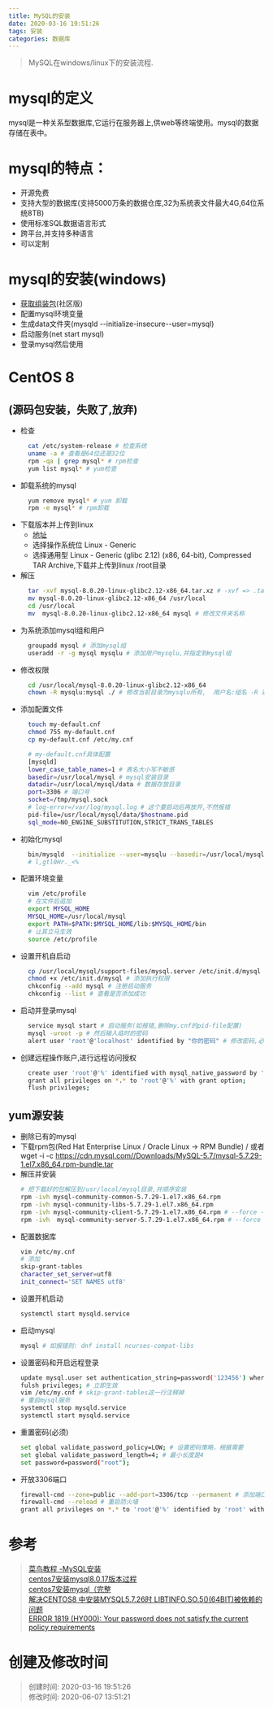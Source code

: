 ```yaml
---
title: MySQL的安装
date: 2020-03-16 19:51:26
tags: 安装
categories: 数据库
---
```

>MySQL在windows/linux下的安装流程.

<!--more-->
# mysql的定义
mysql是一种关系型数据库,它运行在服务器上,供web等终端使用。mysql的数据存储在表中。

# mysql的特点：
- 开源免费
- 支持大型的数据库(支持5000万条的数据仓库,32为系统表文件最大4G,64位系统8TB)
- 使用标准SQL数据语言形式
- 跨平台,并支持多种语言
- 可以定制

# mysql的安装(windows)
- [获取组装包](https://www.mysql.com/downloads/)(社区版)
- 配置mysql环境变量
- 生成data文件夹(mysqld --initialize-insecure--user=mysql)
- 启动服务(net start mysql)
- 登录mysql然后使用

# CentOS 8 
## (源码包安装，失败了,放弃)
  - 检查
    ```bash
      cat /etc/system-release # 检查系统
      uname -a # 查看是64位还是32位
      rpm -qa | grep mysql* # rpm检查
      yum list mysql* # yum检查
    ```
  - 卸载系统的mysql
    ```bash
      yum remove mysql* # yum 卸载
      rpm -e mysql* # rpm卸载
    ```
  - 下载版本并上传到linux
    * [地址](https://dev.mysql.com/downloads/mysql/)
    * 选择操作系统位 Linux - Generic
    * 选择通用型 Linux - Generic (glibc 2.12) (x86, 64-bit), Compressed TAR Archive,下载并上传到linux /root目录
  - 解压
    ```bash
      tar -xvf mysql-8.0.20-linux-glibc2.12-x86_64.tar.xz # -xvf => .tar.xz
      mv mysql-8.0.20-linux-glibc2.12-x86_64 /usr/local
      cd /usr/local
      mv  mysql-8.0.20-linux-glibc2.12-x86_64 mysql # 修改文件夹名称
    ```
  - 为系统添加mysql组和用户
    ```bash
      groupadd mysql # 添加mysql组
      useradd -r -g mysql mysqlu # 添加用户mysqlu,并指定到mysql组
    ```
  - 修改权限
    ```bash
      cd /usr/local/mysql-8.0.20-linux-glibc2.12-x86_64
      chown -R mysqlu:mysql ./ # 修改当前目录为mysqlu所有,  用户名:组名 -R 递归
    ```  
  - 添加配置文件
    ```bash
      touch my-default.cnf
      chmod 755 my-default.cnf
      cp my-default.cnf /etc/my.cnf
    ```
    ```bash
      # my-default.cnf具体配置
      [mysqld]
      lower_case_table_names=1 # 表名大小写不敏感
      basedir=/usr/local/mysql # mysql安装目录
      datadir=/usr/local/mysql/data # 数据存放目录
      port=3306 # 端口号
      socket=/tmp/mysql.sock
      # log-error=/var/log/mysql.log # 这个要启动后再放开,不然报错
      pid-file=/usr/local/mysql/data/$hostname.pid
      sql_mode=NO_ENGINE_SUBSTITUTION,STRICT_TRANS_TABLES
    ```
  - 初始化mysql
    ```bash
      bin/mysqld  --initialize --user=mysqlu --basedir=/usr/local/mysql --datadir=/usr/local/mysql/data # 会生成一个临时密码,需记住, data目录要为空
      # l,gtl0Hr._<%  
    ```
  - 配置环境变量  
    ```bash
      vim /etc/profile
      # 在文件后追加
      export MYSQL_HOME
      MYSQL_HOME=/usr/local/mysql
      export PATH=$PATH:$MYSQL_HOME/lib:$MYSQL_HOME/bin
      # 让其立马生效
      source /etc/profile
    ```
  - 设置开机自启动
    ```bash
      cp /usr/local/mysql/support-files/mysql.server /etc/init.d/mysql # 拷贝配置
      chmod +x /etc/init.d/mysql # 添加执行权限
      chkconfig --add mysql # 注册启动服务
      chkconfig --list # 查看是否添加成功
    ```  
  - 启动并登录mysql
    ```bash
      service mysql start # 启动服务(如报错,删除my.cnf的pid-file配置)
      mysql -uroot -p # 然后输入临时的密码
      alert user 'root'@'localhost' identified by "你的密码" # 修改密码,必须
    ```
  - 创建远程操作账户,进行远程访问授权
    ```bash
      create user 'root'@'%' identified with mysql_native_password by '123456';
      grant all privileges on *.* to 'root'@'%' with grant option;
      flush privileges;
    ```  

## yum源安装
  - 删除已有的mysql
  - 下载rpm包(Red Hat Enterprise Linux / Oracle Linux -> RPM Bundle) / 或者 wget -i -c https://cdn.mysql.com//Downloads/MySQL-5.7/mysql-5.7.29-1.el7.x86_64.rpm-bundle.tar
  - 解压并安装
    ```bash
    # 把下载好的包解压到/usr/local/mysql目录,并顺序安装
    rpm -ivh mysql-community-common-5.7.29-1.el7.x86_64.rpm
    rpm -ivh mysql-community-libs-5.7.29-1.el7.x86_64.rpm
    rpm -ivh mysql-community-client-5.7.29-1.el7.x86_64.rpm # --force --nodeps
    rpm -ivh  mysql-community-server-5.7.29-1.el7.x86_64.rpm # --force --nodeps
    ```
 - 配置数据库
    ```bash
    vim /etc/my.cnf
    # 添加
    skip-grant-tables
    character_set_server=utf8
    init_connect='SET NAMES utf8'
    ```
 - 设置开机启动
    ```bash
    systemctl start mysqld.service
    ```   
- 启动mysql
  ```bash
  mysql # 如报错则: dnf install ncurses-compat-libs
  ```
- 设置密码和开启远程登录
  ```bash
  update mysql.user set authentication_string=password('123456') where user='root'; # 设置密码
  fulsh privileges; # 立即生效
  vim /etc/my.cnf # skip-grant-tables这一行注释掉
  # 重启mysql服务
  systemctl stop mysqld.service
  systemctl start mysqld.service
  ``` 
- 重置密码(必须)
  ```bash
  set global validate_password_policy=LOW; # 设置密码策略，根据需要
  set global validate_password_length=4; # 最小长度是4
  set password=password("root");
  ```  
- 开放3306端口
  ```bash
  firewall-cmd --zone=public --add-port=3306/tcp --permanent # 添加端口
  firewall-cmd --reload # 重启防火墙
  grant all privileges on *.* to 'root'@'%' identified by 'root' with grant option; # 开启远程访问
  ```
  
# 参考
>[菜鸟教程 -MySQL安装](https://www.runoob.com/mysql/mysql-install.html)  
>[centos7安装mysql8.0.17版本过程](https://blog.csdn.net/qq_36631900/article/details/102482768)  
>[centos7安装mysql（完整](https://www.cnblogs.com/lzhdonald/p/12511998.html)  
>[解决CENTOS8 中安装MYSQL5.7.26时 LIBTINFO.SO.5()(64BIT)被依赖的问题](https://www.freesion.com/article/1369259796/)  
>[ERROR 1819 (HY000): Your password does not satisfy the current policy requirements](https://blog.csdn.net/hello_world_qwp/article/details/79551789)

# 创建及修改时间
>创建时间: 2020-03-16 19:51:26  
>修改时间: 2020-06-07 13:51:21